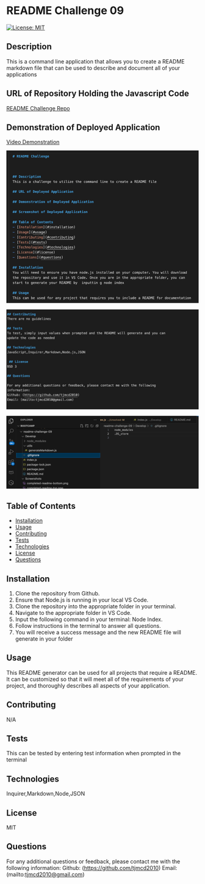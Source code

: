 
  # README Challenge 09

  [![License: MIT](https://img.shields.io/badge/License-MIT-yellow.svg)](https://opensource.org/licenses/MIT)

  ## Description
  This is a command line application that allows you to create a README markdown file that can be used to describe and document all of your applications

  ## URL of Repository Holding the Javascript Code

  [README Challenge Repo](https://github.com/tjmcd2010/readme-challenge-09)

  ## Demonstration of Deployed Application

  [Video Demonstration](https://drive.google.com/file/d/1fKXq_LfOiWT73Ufj-S5oIfhYYADFHL4t/view?usp=drive_link)

  ![Demo of Generated README Screenshot - Top](./Screenshots/completed-readme-top.png)

  ![Demo of Generated README Screenshot - Bottom](./Screenshots/completed-readme-bottom.png)

  ![gitignore file screenshot](./Screenshots/gitignore-file.png)

  ## Table of Contents
  - [Installation](#installation)
  - [Usage](#usage)
  - [Contributing](#contributing)
  - [Tests](#tests)
  - [Technologies](#technologies)
  - [License](#license)
  - [Questions](#questions)

  ## Installation
  1. Clone the repository from Github.
  2. Ensure that Node.js is running in your local VS Code.
  3. Clone the repository into the appropriate folder in your terminal.
  4. Navigate to the appropriate folder in VS Code.
  5. Input the following command in your terminal: Node Index.
  6. Follow instructions in the terminal to answer all questions.
  7. You will receive a success message and the new README file will generate in your folder 

  ## Usage
  This README generator can be used for all projects that require a README. It can be customized so that it will meet all of the requirements of your project, and thoroughly describes all aspects of your application.

  ## Contributing
  N/A

  ## Tests
  This can be tested by entering test information when prompted in the terminal

  ## Technologies
  Inquirer,Markdown,Node,JSON

   ## License
  MIT

  ## Questions

  For any additional questions or feedback, please contact me with the following information:
  Github: (https://github.com/tjmcd2010)
  Email: (mailto:tjmcd2010@gmail.com)  

